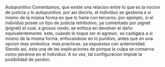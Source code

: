 *Autopunitivo*
Comentamos, que existe una relacion entre lo que es la nocion de justicia y lo autopunitivo. por asi decirlo, el individuo se gestiona a si mismo de la misma forma en que lo haria con terceros. por ejemplo, si el individuo posee un tipo de justicia retributivo, ya comentado por pignet (pignet) el cual, a grosso modo, se enfoca en devolver el daño equivalentemente. este, cuando le toque ser el agresor, se castigara a si mismo de la misma forma. enfocandose en lo punitivo, antes que en una opcion mas simbolica. mas practicas. ya expuestas con anterioridad. 
Siendo asi, esta una de las explicaciones de porque la culpa se conserva como perenne en el individuo.
A su vez, tal configuracion impide la posibilidad de perdon.